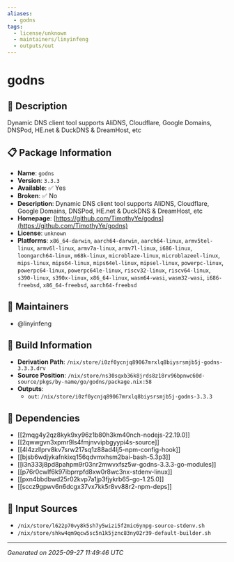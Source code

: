 ```yaml
---
aliases:
  - godns
tags:
  - license/unknown
  - maintainers/linyinfeng
  - outputs/out
---
```


# godns

## 📝 Description

Dynamic DNS client tool supports AliDNS, Cloudflare, Google Domains, DNSPod, HE.net & DuckDNS & DreamHost, etc

## 📋 Package Information

- **Name**: `godns`
- **Version**: `3.3.3`
- **Available**: ✅ Yes
- **Broken**: ✅ No
- **Description**: Dynamic DNS client tool supports AliDNS, Cloudflare, Google Domains, DNSPod, HE.net & DuckDNS & DreamHost, etc
- **Homepage**: [https://github.com/TimothyYe/godns](https://github.com/TimothyYe/godns)
- **License**: `unknown`
- **Platforms**: `x86_64-darwin`, `aarch64-darwin`, `aarch64-linux`, `armv5tel-linux`, `armv6l-linux`, `armv7a-linux`, `armv7l-linux`, `i686-linux`, `loongarch64-linux`, `m68k-linux`, `microblaze-linux`, `microblazeel-linux`, `mips-linux`, `mips64-linux`, `mips64el-linux`, `mipsel-linux`, `powerpc-linux`, `powerpc64-linux`, `powerpc64le-linux`, `riscv32-linux`, `riscv64-linux`, `s390-linux`, `s390x-linux`, `x86_64-linux`, `wasm64-wasi`, `wasm32-wasi`, `i686-freebsd`, `x86_64-freebsd`, `aarch64-freebsd`
## 👥 Maintainers

- @linyinfeng


## 🔧 Build Information

- **Derivation Path**: `/nix/store/i0zf0ycnjq89067mrxlq8biysrsmjb5j-godns-3.3.3.drv`
- **Source Position**: `/nix/store/ns30sqxb36k8jrds8z18rv96bpnwc60d-source/pkgs/by-name/go/godns/package.nix:58`
- **Outputs**:
  - `out`:  `/nix/store/i0zf0ycnjq89067mrxlq8biysrsmjb5j-godns-3.3.3`

## 🔗 Dependencies

- [[2mqg4y2qz8kyk9xy96z1b80h3km40nch-nodejs-22.19.0]]
- [[2qwwgvn3xpmr9ls4fmjnvvipbgyypi4s-source]]
- [[4l4zzllprv8kv7srw217sq1z88ad4lj5-npm-config-hook]]
- [[bjsb6wdjykafnkixq156qdvmxhsm2bai-bash-5.3p3]]
- [[i3n333j8pd8pahpm9r03nr2mwvxfsz5w-godns-3.3.3-go-modules]]
- [[p76r0cwlf6k97ibprrpfd8xw0r8wc3nx-stdenv-linux]]
- [[pxn4bbdbwd25r02kvp7a1jp3fjykrb65-go-1.25.0]]
- [[sccz9gpwv6n6dcgx37vx7kk5r8vv88r2-npm-deps]]

## 📁 Input Sources

- `/nix/store/l622p70vy8k5sh7y5wizi5f2mic6ynpg-source-stdenv.sh`
- `/nix/store/shkw4qm9qcw5sc5n1k5jznc83ny02r39-default-builder.sh`

---
*Generated on 2025-09-27 11:49:46 UTC*
